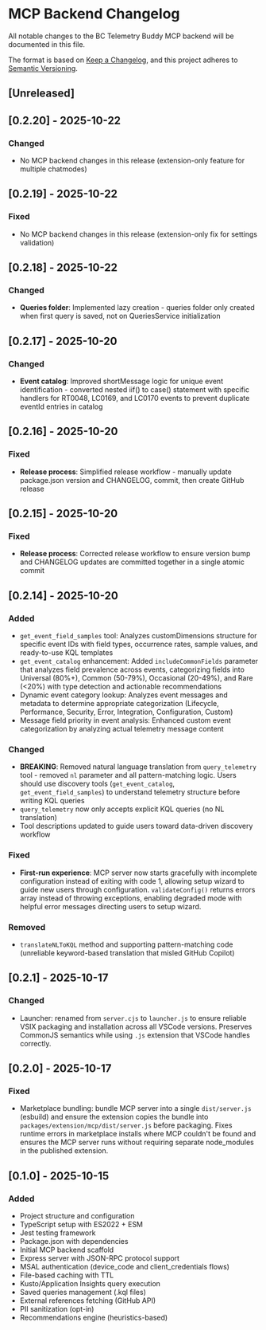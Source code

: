 # MCP Backend Changelog

All notable changes to the BC Telemetry Buddy MCP backend will be documented in this file.

The format is based on [Keep a Changelog](https://keepachangelog.com/en/1.0.0/),
and this project adheres to [Semantic Versioning](https://semver.org/spec/v2.0.0.html).

## [Unreleased]

## [0.2.20] - 2025-10-22

### Changed
- No MCP backend changes in this release (extension-only feature for multiple chatmodes)

## [0.2.19] - 2025-10-22

### Fixed
- No MCP backend changes in this release (extension-only fix for settings validation)

## [0.2.18] - 2025-10-22

### Changed
- **Queries folder**: Implemented lazy creation - queries folder only created when first query is saved, not on QueriesService initialization

## [0.2.17] - 2025-10-20

### Changed
- **Event catalog**: Improved shortMessage logic for unique event identification - converted nested iif() to case() statement with specific handlers for RT0048, LC0169, and LC0170 events to prevent duplicate eventId entries in catalog

## [0.2.16] - 2025-10-20

### Fixed
- **Release process**: Simplified release workflow - manually update package.json version and CHANGELOG, commit, then create GitHub release

## [0.2.15] - 2025-10-20

### Fixed
- **Release process**: Corrected release workflow to ensure version bump and CHANGELOG updates are committed together in a single atomic commit

## [0.2.14] - 2025-10-20

### Added
- `get_event_field_samples` tool: Analyzes customDimensions structure for specific event IDs with field types, occurrence rates, sample values, and ready-to-use KQL templates
- `get_event_catalog` enhancement: Added `includeCommonFields` parameter that analyzes field prevalence across events, categorizing fields into Universal (80%+), Common (50-79%), Occasional (20-49%), and Rare (<20%) with type detection and actionable recommendations
- Dynamic event category lookup: Analyzes event messages and metadata to determine appropriate categorization (Lifecycle, Performance, Security, Error, Integration, Configuration, Custom)
- Message field priority in event analysis: Enhanced custom event categorization by analyzing actual telemetry message content

### Changed
- **BREAKING**: Removed natural language translation from `query_telemetry` tool - removed `nl` parameter and all pattern-matching logic. Users should use discovery tools (`get_event_catalog`, `get_event_field_samples`) to understand telemetry structure before writing KQL queries
- `query_telemetry` now only accepts explicit KQL queries (no NL translation)
- Tool descriptions updated to guide users toward data-driven discovery workflow

### Fixed
- **First-run experience**: MCP server now starts gracefully with incomplete configuration instead of exiting with code 1, allowing setup wizard to guide new users through configuration. `validateConfig()` returns errors array instead of throwing exceptions, enabling degraded mode with helpful error messages directing users to setup wizard.

### Removed
- `translateNLToKQL` method and supporting pattern-matching code (unreliable keyword-based translation that misled GitHub Copilot)

## [0.2.1] - 2025-10-17

### Changed
- Launcher: renamed from `server.cjs` to `launcher.js` to ensure reliable VSIX packaging and installation across all VSCode versions. Preserves CommonJS semantics while using `.js` extension that VSCode handles correctly.

## [0.2.0] - 2025-10-17

### Fixed
- Marketplace bundling: bundle MCP server into a single `dist/server.js` (esbuild) and ensure the extension copies the bundle into `packages/extension/mcp/dist/server.js` before packaging. Fixes runtime errors in marketplace installs where MCP couldn't be found and ensures the MCP server runs without requiring separate node_modules in the published extension.

## [0.1.0] - 2025-10-15

### Added
- Project structure and configuration
- TypeScript setup with ES2022 + ESM
- Jest testing framework
- Package.json with dependencies
- Initial MCP backend scaffold
- Express server with JSON-RPC protocol support
- MSAL authentication (device_code and client_credentials flows)
- File-based caching with TTL
- Kusto/Application Insights query execution
- Saved queries management (.kql files)
- External references fetching (GitHub API)
- PII sanitization (opt-in)
- Recommendations engine (heuristics-based)
